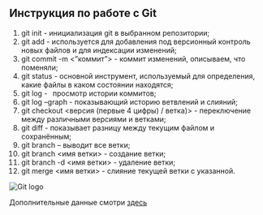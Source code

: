 ## Инструкция по работе с Git
1. git init -  инициализация git в выбранном репозитории;
2. git add <file> - используется для добавления под версионный контроль новых файлов и для индексации изменений;
3. git commit -m <”коммит”> - коммит изменений, описываем, что поменяли;
4. git status - основной инструмент, используемый для определения, какие файлы в каком состоянии находятся;
5. git log -   просмотр истории коммитов;
6. git log –graph - показывающий историю ветвлений и слияний;
7. git checkout <версия (первые 4  цифры)  / ветка)> -  переключение между различными версиями и ветками;
8. git diff - показывает разницу между текущим файлом и сохранённым;
9. git branch – выводит все ветки;
10. git branch <имя ветки> - создание ветки;
11. git branch -d <имя ветки> - удаление ветки;
12. git merge <имя ветки> - слияние текущей ветки с указанной.

![Git logo]( git_logo.png)

Дополнительные данные смотри [здесь](https://git-scm.com/)